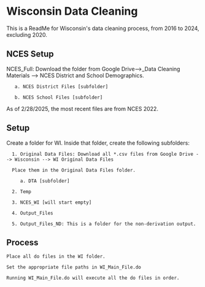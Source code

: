 
# Wisconsin Data Cleaning

This is a ReadMe for Wisconsin's data cleaning process, from 2016 to 2024, excluding 2020.

## NCES Setup

NCES_Full: Download the folder from Google Drive-->_Data Cleaning Materials --> NCES District and School Demographics.
    
       a. NCES District Files [subfolder] 

       b. NCES School Files [subfolder]

As of 2/28/2025, the most recent files are from NCES 2022. 

## Setup

Create a folder for WI. Inside that folder, create the following subfolders:
      
      1. Original Data Files: Download all *.csv files from Google Drive --> Wisconsin --> WI Original Data Files
      
      Place them in the Original Data Files folder. 

         a. DTA [subfolder] 
         
      2. Temp
         
      3. NCES_WI [will start empty]
           
      4. Output_Files
      
      5. Output_Files_ND: This is a folder for the non-derivation output.

## Process
    Place all do files in the WI folder.
    
    Set the appropriate file paths in WI_Main_File.do
    
    Running WI_Main_File.do will execute all the do files in order.
